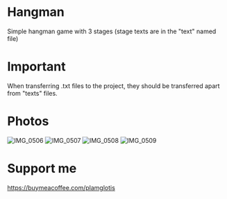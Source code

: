 # Hangman
Simple hangman game with 3 stages (stage texts are in the "text" named file)

# Important
When transferring .txt files to the project, they should be transferred apart from "texts" files.

# Photos
![IMG_0506](https://github.com/plamglotis/Hangman/assets/49042417/c12c0a80-1f65-44a6-9e23-c573a823267b)
![IMG_0507](https://github.com/plamglotis/Hangman/assets/49042417/59cd17b9-ede6-4759-94c0-784b4dadc7a1)
![IMG_0508](https://github.com/plamglotis/Hangman/assets/49042417/abf492c7-c84e-467f-a733-b0d4b2ef0fae)
![IMG_0509](https://github.com/plamglotis/Hangman/assets/49042417/6b95747c-43c4-4023-b258-e6cbee15fa92)

# Support me
https://buymeacoffee.com/plamglotis
